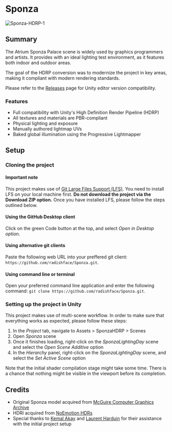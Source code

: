 # Sponza
![Sponza-HDRP-1](https://user-images.githubusercontent.com/1553981/148616553-2a1a0cde-470b-40df-af91-5dd4efcd19dd.jpg)
## Summary
The Atrium Sponza Palace scene is widely used by graphics programmers and artists. It provides with an ideal lighting test environment, as it features both indoor and outdoor areas. 

The goal of the HDRP conversion was to modernize the project in key areas, making it compliant with modern rendering standards.

Please refer to the [Releases](https://github.com/radishface/Sponza-HDRP/releases) page for Unity editor version compatibility.
### Features
- Full compatibility with Unity's High Definition Render Pipeline (HDRP)
- All textures and materials are PBR-compliant
- Physical lighting and exposure
- Manually authored lightmap UVs
- Baked global illumination using the Progressive Lightmapper
## Setup
### Cloning the project
#### Important note
This project makes use of [Git Large Files Support (LFS)](https://git-lfs.github.com). You need to install LFS on your local machine first. **Do not download the project via the Download ZIP option.** Once you have installed LFS, please follow the steps outlined below.
#### Using the GitHub Desktop client
Click on the green Code button at the top, and select *Open in Desktop option*.
#### Using alternative git clients
Paste the following web URL into your preffered git client: `https://github.com/radishface/Sponza.git`.
#### Using command line or terminal
Open your preferred command line application and enter the following command: `git clone https://github.com/radishface/Sponza.git`.
### Setting up the project in Unity
This project makes use of multi-scene workflow. In order to make sure that everything works as expected, please follow these steps:
1. In the _Project_ tab, navigate to Assets > SponzaHDRP > Scenes
2. Open _Sponza_ scene
3. Once it finishes loading, right-click on the _SponzaLightingDay_ scene and select the _Open Scene Additive_ option
4. In the _Hierarchy_ panel, right-click on the _SponzaLightingDay_ scene, and select the _Set Active Scene_ option

Note that the initial shader compilation stage might take some time. There is a chance that nothing might be visible in the viewport before its completion.
## Credits
- Original Sponza model acquired from [McGuire Computer Graphics Archive](https://casual-effects.com/data/)
- HDRI acquired from [NoEmotion HDRs](http://noemotionhdrs.net/)
- Special thanks to [Kemal Akay](https://github.com/kemalakay) and [Laurent Harduin](https://github.com/laurenth-personal) for their assistance with the initial project setup

